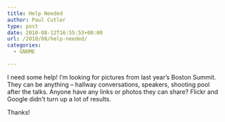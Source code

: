 ```yaml
---
title: Help Needed
author: Paul Cutler
type: post
date: 2010-08-12T16:55:53+00:00
url: /2010/08/help-needed/
categories:
  - GNOME

---
```

I need some help! I&#8217;m looking for pictures from last year&#8217;s Boston Summit. They can be anything &#8211; hallway conversations, speakers, shooting pool after the talks. Anyone have any links or photos they can share? Flickr and Google didn&#8217;t turn up a lot of results.

Thanks!